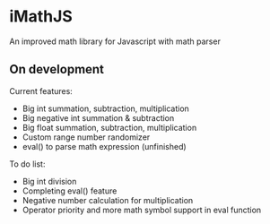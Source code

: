 # iMathJS
An improved math library for Javascript with math parser
## On development
Current features:
- Big int summation, subtraction, multiplication
- Big negative int summation & subtraction
- Big float summation, subtraction, multiplication
- Custom range number randomizer
- eval() to parse math expression (unfinished)

To do list:
- Big int division
- Completing eval() feature
- Negative number calculation for multiplication
- Operator priority and more math symbol support in eval function
